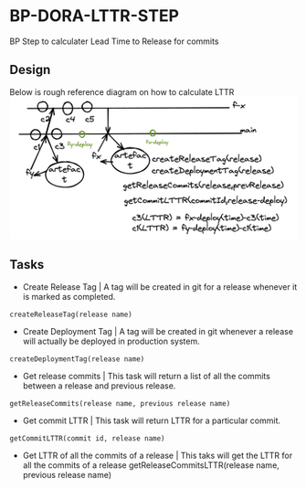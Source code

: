 # BP-DORA-LTTR-STEP
BP Step to calculater Lead Time to Release for commits

## Design
Below is rough reference diagram on how to calculate LTTR
![LTTR calculation rough design](images/RoughReference.png)

## Tasks
* Create Release Tag | A tag will be created in git for a release whenever it is marked as completed.
```
createReleaseTag(release name)
```
* Create Deployment Tag | A tag will be created in git whenever a release will actually be deployed in production system.
```
createDeploymentTag(release name)
```
* Get release commits | This task will return a list of all the commits between a release and previous release.
```
getReleaseCommits(release name, previous release name)
```
* Get commit LTTR | This task will return LTTR for a particular commit.
```
getCommitLTTR(commit id, release name)
```
* Get LTTR of all the commits of a release | This taks will get the LTTR for all the commits of a release
getReleaseCommitsLTTR(release name, previous release name)
